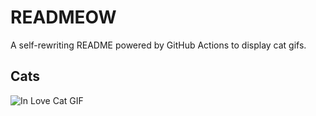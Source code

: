 # READMEOW

A self-rewriting README powered by GitHub Actions to display cat gifs.

## Cats

![In Love Cat GIF](https://media4.giphy.com/media/MDJ9IbxxvDUQM/200.gif?cid=9acd02dadr5630dumyvwpj31hmvfq1d83qrfj8q7he05jw0i&ep=v1_gifs_search&rid=200.gif&ct=g)
